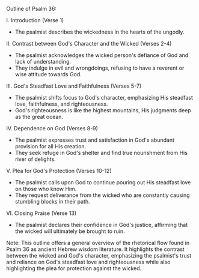 Outline of Psalm 36:

I. Introduction (Verse 1)
- The psalmist describes the wickedness in the hearts of the ungodly.

II. Contrast between God's Character and the Wicked (Verses 2-4)
- The psalmist acknowledges the wicked person's defiance of God and lack of understanding.
- They indulge in evil and wrongdoings, refusing to have a reverent or wise attitude towards God.

III. God's Steadfast Love and Faithfulness (Verses 5-7)
- The psalmist shifts focus to God's character, emphasizing His steadfast love, faithfulness, and righteousness.
- God's righteousness is like the highest mountains, His judgments deep as the great ocean.

IV. Dependence on God (Verses 8-9)
- The psalmist expresses trust and satisfaction in God's abundant provision for all His creation.
- They seek refuge in God's shelter and find true nourishment from His river of delights.

V. Plea for God's Protection (Verses 10-12)
- The psalmist calls upon God to continue pouring out His steadfast love on those who know Him.
- They request deliverance from the wicked who are constantly causing stumbling blocks in their path.

VI. Closing Praise (Verse 13)
- The psalmist declares their confidence in God's justice, affirming that the wicked will ultimately be brought to ruin.

Note: This outline offers a general overview of the rhetorical flow found in Psalm 36 as ancient Hebrew wisdom literature. It highlights the contrast between the wicked and God's character, emphasizing the psalmist's trust and reliance on God's steadfast love and righteousness while also highlighting the plea for protection against the wicked.